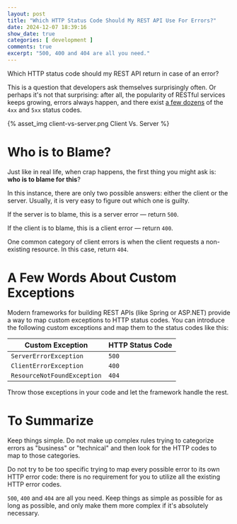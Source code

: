 ```yaml
---
layout: post
title: "Which HTTP Status Code Should My REST API Use For Errors?"
date: 2024-12-07 18:39:16
show_date: true
categories: [ development ]
comments: true
excerpt: "500, 400 and 404 are all you need."
---
```


Which HTTP status code should my REST API return in case of an error?

This is a question that developers ask themselves surprisingly often. Or perhaps it's not that surprising: after all, the popularity of RESTful services keeps growing, errors always happen, and there exist [a few dozens](https://developer.mozilla.org/en-US/docs/Web/HTTP/Status#client_error_responses) of the `4xx` and `5xx` status codes.

{% asset_img client-vs-server.png Client Vs. Server %}

# Who is to Blame?

Just like in real life, when crap happens, the first thing you might ask is: __who is to blame for this__?

In this instance, there are only two possible answers: either the client or the server. Usually, it is very easy to figure out which one is guilty.

If the server is to blame, this is a server error — return `500`.

If the client is to blame, this is a client error — return `400`. 

One common category of client errors is when the client requests a non-existing resource. In this case, return `404`.

# A Few Words About Custom Exceptions

Modern frameworks for building REST APIs (like Spring or ASP.NET) provide a way to map custom exceptions to HTTP status codes. You can introduce the following custom exceptions and map them to the status codes like this:

| Custom Exception            | HTTP Status Code |
|-----------------------------|------------------|
| `ServerErrorException`      | `500`            |
| `ClientErrorException`      | `400`            |
| `ResourceNotFoundException` | `404`            |

Throw those exceptions in your code and let the framework handle the rest.

# To Summarize

Keep things simple. Do not make up complex rules trying to categorize errors as "business" or "technical" and then look for the HTTP codes to map to those categories.

Do not try to be too specific trying to map every possible error to its own HTTP error code: there is no requirement for you to utilize all the existing HTTP error codes.

`500`, `400` and `404` are all you need. Keep things as simple as possible for as long as possible, and only make them more complex if it's absolutely necessary.
